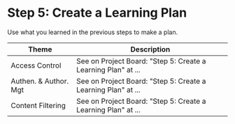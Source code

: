 # Step 5: Create a Learning Plan

Use what you learned in the previous steps to make a plan.

| Theme | Description |
| -- | -- |
| Access Control | See on Project Board: "Step 5: Create a Learning Plan" at ... |
| Authen. & Author. Mgt | See on Project Board: "Step 5: Create a Learning Plan" at ... |
| Content Filtering | See on Project Board: "Step 5: Create a Learning Plan" at ... |
